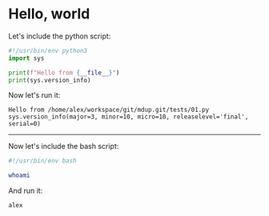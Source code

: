 # Hello, world

Let's include the python script:
<!-- MDUP:BEG (INCLUDE:./01.py) -->
```py
#!/usr/bin/env python3
import sys

print(f"Hello from {__file__}")
print(sys.version_info)
```
<!-- MDUP:END -->

Now let's run it:
<!-- MDUP:BEG (RUN:./01.py) -->
```
Hello from /home/alex/workspace/git/mdup.git/tests/01.py
sys.version_info(major=3, minor=10, micro=10, releaselevel='final', serial=0)
```
<!-- MDUP:END -->

---

Now let's include the bash script:
<!-- MDUP:BEG (INCLUDE:./02.sh) -->
```sh
#!/usr/bin/env bash

whoami
```
<!-- MDUP:END -->

And run it:
<!-- MDUP:BEG (RUN:./02.sh) -->
```
alex
```
<!-- MDUP:END -->